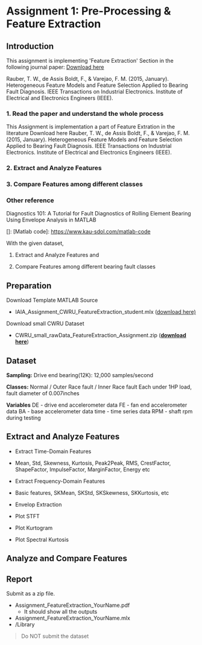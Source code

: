 # Assignment 1:  Pre-Processing & Feature Extraction



## Introduction

This assignment is implementing  'Feature Extraction' Section in the following journal paper: [Download here](https://github.com/ykkimhgu/HGU_IAIA/tree/main/Docs)

Rauber, T. W., de Assis Boldt, F., & Varejao, F. M. (2015, January). Heterogeneous Feature Models and Feature Selection Applied to Bearing Fault Diagnosis. IEEE Transactions on Industrial Electronics. Institute of Electrical and Electronics Engineers (IEEE).


### 1. Read the paper and understand the whole process
This Assignment is implementation a part of Feature Extration in  the literature 
Download here
Rauber, T. W., de Assis Boldt, F., & Varejao, F. M. (2015, January). Heterogeneous Feature Models and Feature Selection Applied to Bearing Fault Diagnosis. IEEE Transactions on Industrial Electronics. Institute of Electrical and Electronics Engineers (IEEE).

### 2. Extract and Analyze  Features
### 3. Compare  Features among different classes


### Other reference
Diagnostics 101: A Tutorial for Fault Diagnostics of Rolling Element Bearing Using Envelope Analysis in MATLAB 

[]: 
[Matlab code]: https://www.kau-sdol.com/matlab-code

With the given dataset, 

1. Extract and Analyze  Features and

2. Compare  Features among different bearing fault classes

   

## Preparation

Download Template MATLAB Source

* IAIA_Assignment_CWRU_FeatureExtraction_student.mlx  ([download here)](https://github.com/ykkimhgu/HGU_IAIA/tree/main/Assignment/Assignment_FeatureExtraction_CWRU)



Download small CWRU Dataset

* CWRU_small_rawData_FeatureExtraction_Assignment.zip
  (**[download here](https://github.com/ykkimhgu/HGU_IAIA/tree/main/Dataset)**)



## Dataset
**Sampling:** 
Drive end bearing(12K): 12,000 samples/second

**Classes:**
Normal / Outer Race fault / Inner Race fault
Each under 1HP load,  fault diameter of 0.007inches

**Variables**
DE - drive end accelerometer data
FE - fan end accelerometer data
BA - base accelerometer data
time - time series data
RPM - shaft rpm during testing






## Extract  and Analyze Features   

*  Extract Time-Domain Features
*  Mean, Std, Skewness, Kurtosis, Peak2Peak, RMS, CrestFactor,  ShapeFactor, ImpulseFactor, MarginFactor, Energy etc
*  Extract Frequency-Domain Features
  *   Basic features,  SKMean, SKStd, SKSkewness, SKKurtosis, etc

*  Envelop Extraction
*  Plot  STFT 
*  Plot  Kurtogram
*  Plot Spectral Kurtosis



## Analyze and Compare Features 





## Report

Submit as a zip file. 

* Assignment_FeatureExtraction_YourName.pdf
  * It should show all the outputs
* Assignment_FeatureExtraction_YourName.mlx
* /Library



>  Do NOT submit the dataset






